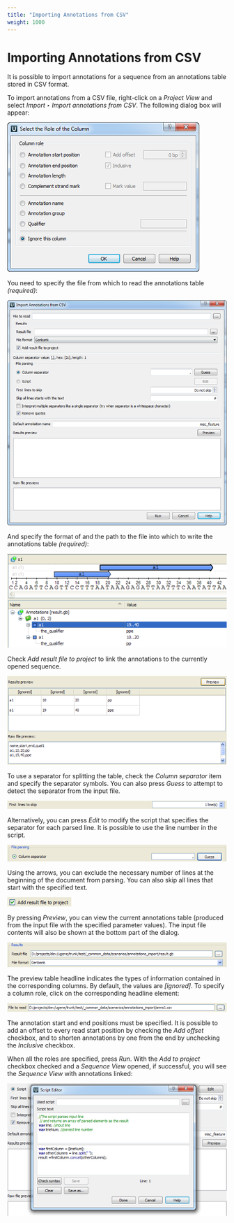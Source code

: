 ```yaml
---
title: "Importing Annotations from CSV"
weight: 1000
---
```


# Importing Annotations from CSV

It is possible to import annotations for a sequence from an annotations table stored in CSV format.

To import annotations from a CSV file, right-click on a _Project View_ and select _Import ‣ Import annotations from CSV_. The following dialog box will appear:

![](/images/65929493/65929494.png)

You need to specify the file from which to read the annotations table _(required)_:

![](/images/65929493/65929495.png)

And specify the format of and the path to the file into which to write the annotations table _(required)_:

![](/images/65929493/65929496.png)

Check _Add result file to project_ to link the annotations to the currently opened sequence.

![](/images/65929493/65929497.png)

To use a separator for splitting the table, check the _Column separator_ item and specify the separator symbols. You can also press _Guess_ to attempt to detect the separator from the input file.

![](/images/65929493/65929498.png)

Alternatively, you can press _Edit_ to modify the script that specifies the separator for each parsed line. It is possible to use the line number in the script.

![](/images/65929493/65929499.png)

Using the arrows, you can exclude the necessary number of lines at the beginning of the document from parsing. You can also skip all lines that start with the specified text.

![](/images/65929493/65929500.png)

By pressing _Preview_, you can view the current annotations table (produced from the input file with the specified parameter values). The input file contents will also be shown at the bottom part of the dialog.

![](/images/65929493/65929501.png)

The preview table headline indicates the types of information contained in the corresponding columns. By default, the values are _\[ignored\]_. To specify a column role, click on the corresponding headline element:

![](/images/65929493/65929502.png)

The annotation start and end positions must be specified. It is possible to add an offset to every read start position by checking the _Add offset_ checkbox, and to shorten annotations by one from the end by unchecking the _Inclusive_ checkbox.

When all the roles are specified, press _Run_. With the _Add to project_ checkbox checked and a _Sequence View_ opened, if successful, you will see the _Sequence View_ with annotations linked:

![](/images/65929493/65929503.png)